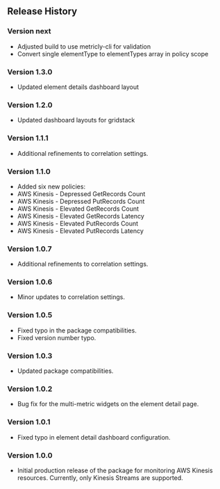 ## Release History

### Version next

* Adjusted build to use metricly-cli for validation
* Convert single elementType to elementTypes array in policy scope

### Version 1.3.0

* Updated element details dashboard layout

### Version 1.2.0

* Updated dashboard layouts for gridstack

### Version 1.1.1

* Additional refinements to correlation settings.

### Version 1.1.0

 * Added six new policies:
 * AWS Kinesis - Depressed GetRecords Count
 * AWS Kinesis - Depressed PutRecords Count
 * AWS Kinesis - Elevated GetRecords Count
 * AWS Kinesis - Elevated GetRecords Latency
 * AWS Kinesis - Elevated PutRecords Count
 * AWS Kinesis - Elevated PutRecords Latency

### Version 1.0.7

* Additional refinements to correlation settings.

### Version 1.0.6

* Minor updates to correlation settings.

### Version 1.0.5

* Fixed typo in the package compatibilities.
* Fixed version number typo.

### Version 1.0.3

* Updated package compatibilities.

### Version 1.0.2

* Bug fix for the multi-metric widgets on the element detail page.

### Version 1.0.1

* Fixed typo in element detail dashboard configuration.

### Version 1.0.0

* Initial production release of the package for monitoring AWS Kinesis resources.  Currently, only Kinesis Streams are supported.
